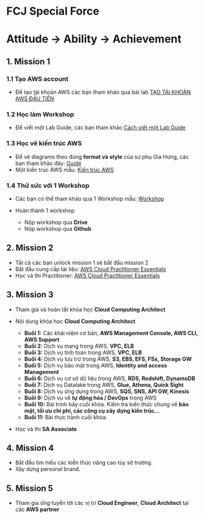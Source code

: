 # FCJ Special Force

# Attitude -> Ability -> Achievement

## 1. Mission 1

### 1.1 Tạo AWS account

- Để tạo tài khoản AWS các bạn tham khảo qua bài lab [TẠO TÀI KHOẢN AWS ĐẦU TIÊN](https://000001.awsstudygroup.com/vi/)

### 1.2 Học làm Workshop

- Để viết một Lab Guide, các bạn tham khảo [Cách viết một Lab Guide](https://van-hoang-kha.github.io/How-to-Write-Lab-Guides/)

### 1.3 Học vẽ kiến trúc AWS 

- Để vẽ diagrams theo đúng **format và style** của sư phụ Gia Hưng, các bạn tham khảo đây: [Guide](https://drive.google.com/drive/folders/1kstbB-NduVOatVd72p0uv7zj8bI1Mpow)
- Một kiến trúc AWS mẫu: [Kiến trúc AWS](https://drive.google.com/file/d/1nuxHzSKWq7tCv6sCyEYTInWn1anVkTNr/view?usp=sharing)

### 1.4 Thử sức với 1 Workshop

- Các bạn có thể tham khảo qua 1 Workshop mẫu: [Workshop](https://drive.google.com/drive/folders/17Jcht8IffRSIBWWCd0XR8YGUWCgiPFwo?usp=sharing)

- Hoàn thành  1 workshop 

	- Nộp workshop qua **Drive** 
	- Nộp workshop qua **Github**

## 2. Mission 2

- Tất cả các bạn unlock mission 1 sẽ bắt đầu mission 2
- Bắt đầu cung cấp tài liệu: [AWS Cloud Practitioner Essentials](https://cloudpractitioner.awsstudygroup.com/)
- Học và thi Practitioner: [AWS Cloud Practitioner Essentials](https://explore.skillbuilder.aws/learn/course/external/view/elearning/134/aws-cloud-practitioner-essentials?scr=detail) 

## 3. Mission 3
- Tham gia và hoàn tất khóa học **Cloud Computing Architect**
- Nội dung khóa học **Cloud Computing Architect**

	- **Buổi 1:** Các khái niệm cơ bản, **AWS Management Console, AWS CLI, AWS Support**
	- **Buổi 2:** Dịch vụ mạng trong AWS, **VPC, ELB**
	- **Buổi 3:** Dịch vụ tính toán trong AWS, **VPC, ELB**
	- **Buổi 4:** Dịch vụ lưu trữ trong AWS, **S3, EBS, EFS, FSx, Storage GW**
	- **Buổi 5:** Dịch vụ bảo mật trong AWS, **Identity and access Management**
	- **Buổi 6:** Dịch vụ cơ sở dữ liệu trong AWS, **RDS, Redshift, DynamoDB**
	- **Buổi 7:** Dịch vụ Datalake trong AWS, **Glue, Athena, Quick Sight**
	- **Buổi 8:** Dịch vụ ứng dụng trong AWS, **SQS, SNS, API GW, Kinesis**
	- **Buổi 9:** Dịch vụ về **tự động hóa / DevOps** trong AWS
	- **Buổi 10:** Bài trình bày cuối khóa. Kiểm tra kiến thức chung về **bảo mật, tối ưu chi phí, các công cụ xây dựng kiến trúc...**
	- **Buổi 11:** Bài thực hành cuối khóa. 

- Học và thi **SA Associate**

## 4. Mission 4

- Bắt đầu tìm hiểu các kiến thức nâng cao tùy sở trường.
- Xây dựng personal brand.

## 5. Mission 5

- Tham gia ứng tuyển tới các vị trí **Cloud Engineer**, **Cloud Architect** tại các **AWS partner**

